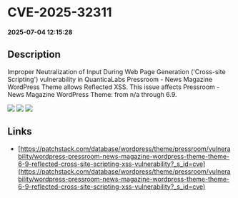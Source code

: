 # CVE-2025-32311

**2025-07-04 12:15:28**

## Description
Improper Neutralization of Input During Web Page Generation ('Cross-site Scripting') vulnerability in QuanticaLabs Pressroom - News Magazine WordPress Theme allows Reflected XSS. This issue affects Pressroom - News Magazine WordPress Theme: from n/a through 6.9.

![](https://img.shields.io/static/v1?label=Score&message=7.1&color=red)
![](https://img.shields.io/static/v1?label=Severity&message=HIGH&color=red)
![](https://img.shields.io/static/v1?label=CWE&message=XSS&color=green)

## Links
- [https://patchstack.com/database/wordpress/theme/pressroom/vulnerability/wordpress-pressroom-news-magazine-wordpress-theme-theme-6-9-reflected-cross-site-scripting-xss-vulnerability?_s_id=cve](https://patchstack.com/database/wordpress/theme/pressroom/vulnerability/wordpress-pressroom-news-magazine-wordpress-theme-theme-6-9-reflected-cross-site-scripting-xss-vulnerability?_s_id=cve)
